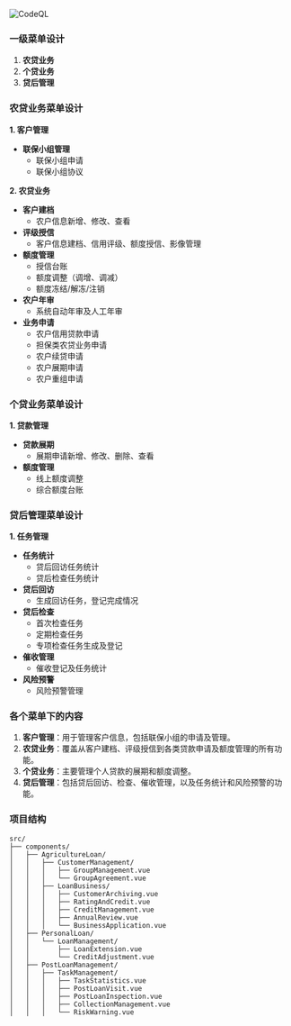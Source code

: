 ![CodeQL](https://github.com/kurtleee/gznx_fe/actions/workflows/codeql.yml/badge.svg)
### 一级菜单设计
1. **农贷业务**
2. **个贷业务**
3. **贷后管理**

### 农贷业务菜单设计

**1. 客户管理**
   - **联保小组管理**
     - 联保小组申请
     - 联保小组协议

**2. 农贷业务**
   - **客户建档**
     - 农户信息新增、修改、查看
   - **评级授信**
     - 客户信息建档、信用评级、额度授信、影像管理
   - **额度管理**
     - 授信台账
     - 额度调整（调增、调减）
     - 额度冻结/解冻/注销
   - **农户年审**
     - 系统自动年审及人工年审
   - **业务申请**
     - 农户信用贷款申请
     - 担保类农贷业务申请
     - 农户续贷申请
     - 农户展期申请
     - 农户重组申请

### 个贷业务菜单设计

**1. 贷款管理**
   - **贷款展期**
     - 展期申请新增、修改、删除、查看
   - **额度管理**
     - 线上额度调整
     - 综合额度台账

### 贷后管理菜单设计

**1. 任务管理**
   - **任务统计**
     - 贷后回访任务统计
     - 贷后检查任务统计
   - **贷后回访**
     - 生成回访任务，登记完成情况
   - **贷后检查**
     - 首次检查任务
     - 定期检查任务
     - 专项检查任务生成及登记
   - **催收管理**
     - 催收登记及任务统计
   - **风险预警**
     - 风险预警管理

### 各个菜单下的内容
1. **客户管理**：用于管理客户信息，包括联保小组的申请及管理。
2. **农贷业务**：覆盖从客户建档、评级授信到各类贷款申请及额度管理的所有功能。
3. **个贷业务**：主要管理个人贷款的展期和额度调整。
4. **贷后管理**：包括贷后回访、检查、催收管理，以及任务统计和风险预警的功能。

### 项目结构
```shell
src/
├── components/
│   ├── AgricultureLoan/
│   │   ├── CustomerManagement/
│   │   │   ├── GroupManagement.vue
│   │   │   └── GroupAgreement.vue
│   │   ├── LoanBusiness/
│   │   │   ├── CustomerArchiving.vue
│   │   │   ├── RatingAndCredit.vue
│   │   │   ├── CreditManagement.vue
│   │   │   ├── AnnualReview.vue
│   │   │   └── BusinessApplication.vue
│   ├── PersonalLoan/
│   │   └── LoanManagement/
│   │       ├── LoanExtension.vue
│   │       └── CreditAdjustment.vue
│   ├── PostLoanManagement/
│   │   ├── TaskManagement/
│   │   │   ├── TaskStatistics.vue
│   │   │   ├── PostLoanVisit.vue
│   │   │   ├── PostLoanInspection.vue
│   │   │   ├── CollectionManagement.vue
│   │   │   └── RiskWarning.vue
